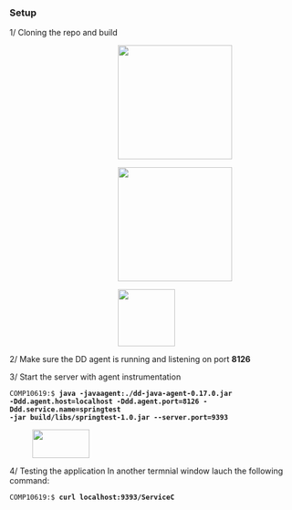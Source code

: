 ### Setup

1/ Cloning the repo and build 


<figure>
<img src="https://github.com/ptabasso2/springTest0/blob/master/Images/Readme1.png" style="height: 200px; width: auto; margin-left: 150px">
</figure>


<figure>
<img src="https://github.com/ptabasso2/springTest0/blob/master/Images/Readme2.png" style="height: 200px; width: auto; margin-left: 150px">
</figure>


<figure>
<img src="https://github.com/ptabasso2/springTest0/blob/master/Images/Readme3.png" style="height: 100px; width: auto; margin-left: 150px">
</figure>




2/ Make sure the DD agent is running and listening on port **8126** 

3/ Start the server with agent instrumentation
<div class="highlighter-rouge"><div class="highlight"><pre class="highlight" style="background-color: greydark;"><code style="font-size: 12.0px;">COMP10619:$ <span style="font-weight: bold">java -javaagent:./dd-java-agent-0.17.0.jar
-Ddd.agent.host=localhost -Ddd.agent.port=8126 -Ddd.service.name=springtest
-jar build/libs/springtest-1.0.jar --server.port=9393</span>
</code></pre></div></div>

<figure>
<img src="https://github.com/ptabasso2/springTest0/blob/master/Images/Readme4.png" width="100px" height="50px">
</figure>


4/ Testing the application
In another termnial window lauch the following command:

<div class="highlight"><pre class="highlight" style="background-color: greydark;"><code style="font-size: 12.0px;">COMP10619:$ <span style="font-weight: bold">curl localhost:9393/ServiceC</span>
</code></pre></div>
